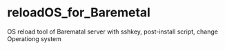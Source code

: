 # reloadOS_for_Baremetal
OS reload tool of Barematal server with sshkey, post-install script, change Operationg system
